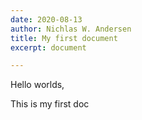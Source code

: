 ```yaml
---
date: 2020-08-13
author: Nichlas W. Andersen
title: My first document
excerpt: document

---
```

Hello worlds,

This is my first doc
